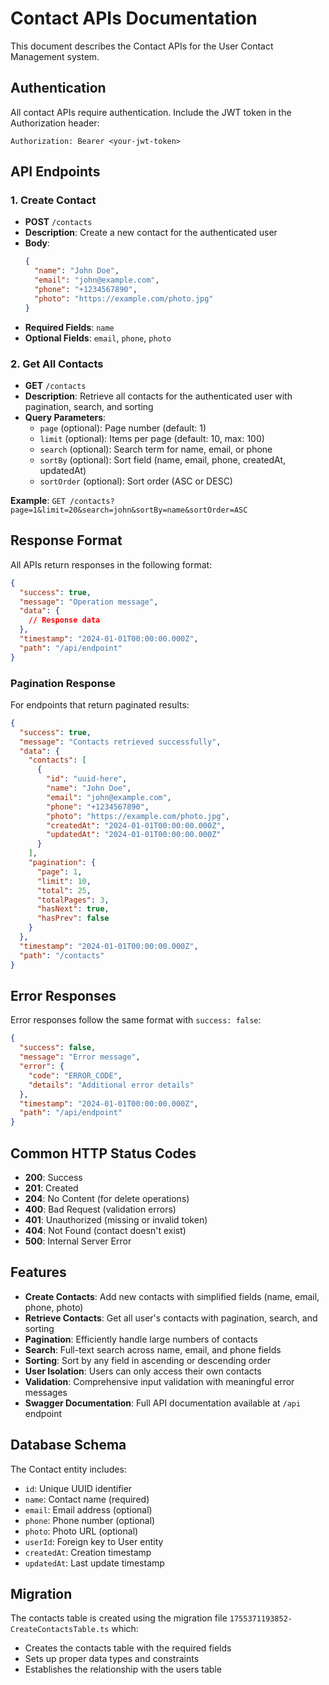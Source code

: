 # Contact APIs Documentation

This document describes the Contact APIs for the User Contact Management system.

## Authentication

All contact APIs require authentication. Include the JWT token in the Authorization header:
```
Authorization: Bearer <your-jwt-token>
```

## API Endpoints

### 1. Create Contact
- **POST** `/contacts`
- **Description**: Create a new contact for the authenticated user
- **Body**:
  ```json
  {
    "name": "John Doe",
    "email": "john@example.com",
    "phone": "+1234567890",
    "photo": "https://example.com/photo.jpg"
  }
  ```
- **Required Fields**: `name`
- **Optional Fields**: `email`, `phone`, `photo`

### 2. Get All Contacts
- **GET** `/contacts`
- **Description**: Retrieve all contacts for the authenticated user with pagination, search, and sorting
- **Query Parameters**:
  - `page` (optional): Page number (default: 1)
  - `limit` (optional): Items per page (default: 10, max: 100)
  - `search` (optional): Search term for name, email, or phone
  - `sortBy` (optional): Sort field (name, email, phone, createdAt, updatedAt)
  - `sortOrder` (optional): Sort order (ASC or DESC)

**Example**: `GET /contacts?page=1&limit=20&search=john&sortBy=name&sortOrder=ASC`

## Response Format

All APIs return responses in the following format:

```json
{
  "success": true,
  "message": "Operation message",
  "data": {
    // Response data
  },
  "timestamp": "2024-01-01T00:00:00.000Z",
  "path": "/api/endpoint"
}
```

### Pagination Response

For endpoints that return paginated results:

```json
{
  "success": true,
  "message": "Contacts retrieved successfully",
  "data": {
    "contacts": [
      {
        "id": "uuid-here",
        "name": "John Doe",
        "email": "john@example.com",
        "phone": "+1234567890",
        "photo": "https://example.com/photo.jpg",
        "createdAt": "2024-01-01T00:00:00.000Z",
        "updatedAt": "2024-01-01T00:00:00.000Z"
      }
    ],
    "pagination": {
      "page": 1,
      "limit": 10,
      "total": 25,
      "totalPages": 3,
      "hasNext": true,
      "hasPrev": false
    }
  },
  "timestamp": "2024-01-01T00:00:00.000Z",
  "path": "/contacts"
}
```

## Error Responses

Error responses follow the same format with `success: false`:

```json
{
  "success": false,
  "message": "Error message",
  "error": {
    "code": "ERROR_CODE",
    "details": "Additional error details"
  },
  "timestamp": "2024-01-01T00:00:00.000Z",
  "path": "/api/endpoint"
}
```

## Common HTTP Status Codes

- **200**: Success
- **201**: Created
- **204**: No Content (for delete operations)
- **400**: Bad Request (validation errors)
- **401**: Unauthorized (missing or invalid token)
- **404**: Not Found (contact doesn't exist)
- **500**: Internal Server Error

## Features

- **Create Contacts**: Add new contacts with simplified fields (name, email, phone, photo)
- **Retrieve Contacts**: Get all user's contacts with pagination, search, and sorting
- **Pagination**: Efficiently handle large numbers of contacts
- **Search**: Full-text search across name, email, and phone fields
- **Sorting**: Sort by any field in ascending or descending order
- **User Isolation**: Users can only access their own contacts
- **Validation**: Comprehensive input validation with meaningful error messages
- **Swagger Documentation**: Full API documentation available at `/api` endpoint

## Database Schema

The Contact entity includes:
- `id`: Unique UUID identifier
- `name`: Contact name (required)
- `email`: Email address (optional)
- `phone`: Phone number (optional)
- `photo`: Photo URL (optional)
- `userId`: Foreign key to User entity
- `createdAt`: Creation timestamp
- `updatedAt`: Last update timestamp

## Migration

The contacts table is created using the migration file `1755371193852-CreateContactsTable.ts` which:
- Creates the contacts table with the required fields
- Sets up proper data types and constraints
- Establishes the relationship with the users table
